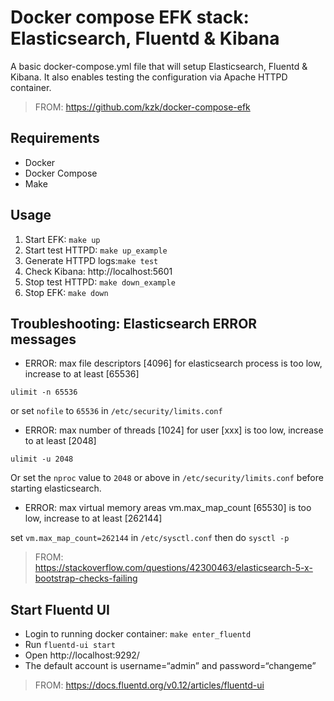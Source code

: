 # Docker compose EFK stack: Elasticsearch, Fluentd & Kibana

A basic docker-compose.yml file that will setup Elasticsearch, Fluentd & Kibana. It also enables testing the configuration via Apache HTTPD container.

> FROM: https://github.com/kzk/docker-compose-efk

## Requirements

* Docker
* Docker Compose
* Make

## Usage

1. Start EFK: `make up`
2. Start test HTTPD: `make up_example`
3. Generate HTTPD logs:`make test`
4. Check Kibana: http://localhost:5601
5. Stop test HTTPD: `make down_example`
6. Stop EFK: `make down`

## Troubleshooting: Elasticsearch ERROR messages

* ERROR: max file descriptors [4096] for elasticsearch process is too low, increase to at least [65536]

```shell
ulimit -n 65536
```

or set `nofile` to `65536` in `/etc/security/limits.conf`

* ERROR: max number of threads [1024] for user [xxx] is too low, increase to at least [2048]

```shell
ulimit -u 2048
```

Or set the `nproc` value to `2048` or above in `/etc/security/limits.conf` before starting elasticsearch.

* ERROR: max virtual memory areas vm.max_map_count [65530] is too low, increase to at least [262144]

set `vm.max_map_count=262144` in `/etc/sysctl.conf` then do `sysctl -p`

> FROM: https://stackoverflow.com/questions/42300463/elasticsearch-5-x-bootstrap-checks-failing

## Start Fluentd UI

* Login to running docker container: `make enter_fluentd`
* Run `fluentd-ui start`
* Open http://localhost:9292/
* The default account is username=“admin” and password=“changeme”

> FROM: https://docs.fluentd.org/v0.12/articles/fluentd-ui
